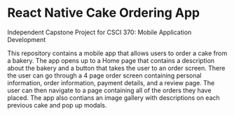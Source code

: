# React Native Cake Ordering App

Independent Capstone Project for CSCI 370: Mobile Application Development

This repository contains a mobile app that allows users to order a cake from a bakery. The app opens up to a Home page that contains a description about the bakery and a button that takes the user to an order screen. There the user can go through a 4 page order screen containing personal information, order information, payment details, and a review page. The user can then navigate to a page containing all of the orders they have placed. The app also contians an image gallery with descriptions on each previous cake and pop up modals. 
